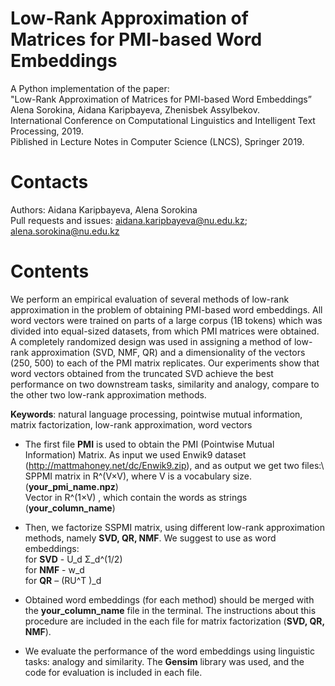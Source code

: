 
# Low-Rank Approximation of Matrices for PMI-based Word Embeddings
A Python implementation of the paper:\
"Low-Rank Approximation of Matrices for PMI-based Word Embeddings”\
Alena Sorokina, Aidana Karipbayeva, Zhenisbek Assylbekov.\
International Conference on Computational Linguistics and Intelligent Text Processing, 2019. \
Piblished in Lecture Notes in Computer Science (LNCS), Springer 2019.

# Contacts
Authors: Aidana Karipbayeva, Alena Sorokina\
Pull requests and issues: aidana.karipbayeva@nu.edu.kz; alena.sorokina@nu.edu.kz 

# Contents
We perform an empirical evaluation of several methods of low-rank approximation in the problem of obtaining PMI-based word embeddings. All word vectors were trained on parts of a large corpus (1B tokens) which was divided into equal-sized datasets, from which PMI matrices were obtained. A completely randomized design was used in assigning a method of low-rank approximation (SVD, NMF, QR) and a dimensionality of the vectors (250, 500) to each of the PMI matrix replicates. Our experiments show that word vectors obtained from the truncated SVD achieve the best performance on two downstream tasks, similarity and analogy, compare to the other two low-rank approximation methods.

**Keywords**: natural language processing, pointwise mutual information, matrix factorization, low-rank approximation, word vectors


- The first file **PMI** is used to obtain the PMI (Pointwise Mutual Information) Matrix. As input we used Enwik9 dataset  (http://mattmahoney.net/dc/Enwik9.zip), and as output we get two files:\ 
	SPPMI matrix in R^(V×V), where V is a vocabulary size. (**your_pmi_name.npz**)\
	Vector in R^(1×V) , which contain the words as strings (**your_column_name**)

- Then, we factorize SSPMI matrix, using different low-rank approximation methods, namely **SVD, QR, NMF**. We suggest to use as word embeddings:\
	for **SVD** - U_d Σ_d^(1/2)\
	for **NMF** - w_d\
	for **QR** – (RU^T )_d


- Obtained word embeddings (for each method) should be merged with the **your_column_name** file in the terminal. The instructions about this procedure are included in the each file for matrix factorization (**SVD, QR, NMF**).

- We evaluate the performance of the word embeddings using linguistic tasks: analogy and similarity. The **Gensim** library was used, and the code for evaluation is included in each file.
